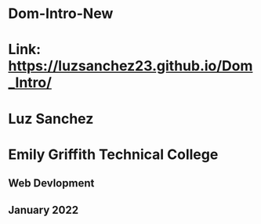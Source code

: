# Dom-Intro-New

# Link: https://luzsanchez23.github.io/Dom_Intro/

# Luz Sanchez

# Emily Griffith Technical College

## Web Devlopment 

## January 2022
